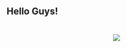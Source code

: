 ## Hello Guys!

<h1 align="center">
 <img src="https://www.google.com/url?sa=i&url=https%3A%2F%2Fwww.deviantart.com%2Fwhypeoplerage%2Fart%2FVideo-Game-Style-Pixel-Art-Landscape-ANIMATED-490885800&psig=AOvVaw05aAFdW74stHT0SBhSWM1d&ust=1753558025080000&source=images&cd=vfe&opi=89978449&ved=0CBQQjRxqFwoTCOjF8-ve2I4DFQAAAAAdAAAAABAS" />
</h1>

<!--
**aditya182005/aditya182005** is a ✨ _special_ ✨ repository because its `README.md` (this file) appears on your GitHub profile.

Here are some ideas to get you started:

- 🔭 I’m currently working on ...
- 🌱 I’m currently learning ...
- 👯 I’m looking to collaborate on ...
- 🤔 I’m looking for help with ...
- 💬 Ask me about ...
- 📫 How to reach me: ...
- 😄 Pronouns: ...
- ⚡ Fun fact: ...
-->
